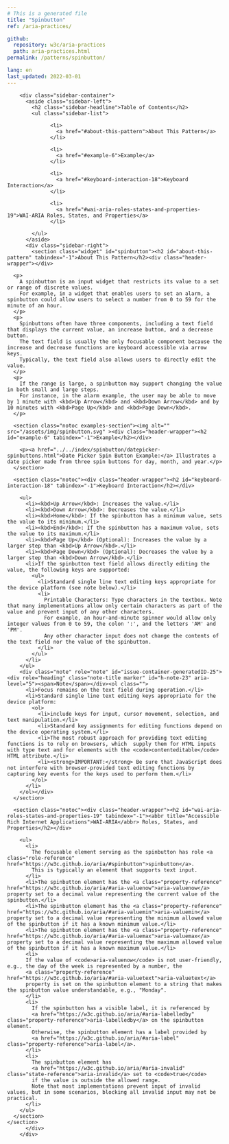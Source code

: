 ```yaml
---
# This is a generated file
title: "Spinbutton"
ref: /aria-practices/

github:
  repository: w3c/aria-practices
  path: aria-practices.html
permalink: /patterns/spinbutton/

lang: en
last_updated: 2022-03-01
---
```



<link rel="stylesheet" href="/assets/styles.css">
<!-- Code highlighting styles -->
<link rel="stylesheet" href="/index/css/github.css">

<div>

        <div class="sidebar-container">
          <aside class="sidebar-left">
            <h2 class="sidebar-headline">Table of Contents</h2>
            <ul class="sidebar-list">
              
                  <li>
                    <a href="#about-this-pattern">About This Pattern</a>
                  </li>
                 
                  <li>
                    <a href="#example-6">Example</a>
                  </li>
                 
                  <li>
                    <a href="#keyboard-interaction-18">Keyboard Interaction</a>
                  </li>
                 
                  <li>
                    <a href="#wai-aria-roles-states-and-properties-19">WAI-ARIA Roles, States, and Properties</a>
                  </li>
                
            </ul>
          </aside>
          <div class="sidebar-right">
            <section class="widget" id="spinbutton"><h2 id="about-this-pattern" tabindex="-1">About This Pattern</h2><div class="header-wrapper"></div>
      
      <p>
        A spinbutton is an input widget that restricts its value to a set or range of discrete values.
        For example, in a widget that enables users to set an alarm, a spinbutton could allow users to select a number from 0 to 59 for the minute of an hour.
      </p>
      <p>
        Spinbuttons often have three components, including a text field that displays the current value, an increase button, and a decrease button.
        The text field is usually the only focusable component because the increase and decrease functions are keyboard accessible via arrow keys.
        Typically, the text field also allows users to directly edit the value.
      </p>
      <p>
        If the range is large, a spinbutton may support changing the value in both small and large steps.
        For instance, in the alarm example, the user may be able to move by 1 minute with <kbd>Up Arrow</kbd> and <kbd>Down Arrow</kbd> and by 10 minutes with <kbd>Page Up</kbd> and <kbd>Page Down</kbd>.
      </p>

      <section class="notoc examples-section"><img alt="" src="/assets/img/spinbutton.svg" ><div class="header-wrapper"><h2 id="example-6" tabindex="-1">Example</h2></div>
        
        <p><a href="../../index/spinbutton/datepicker-spinbuttons.html">Date Picker Spin Button Example:</a> Illustrates a date picker made from three spin buttons for day, month, and year.</p>
      </section>

      <section class="notoc"><div class="header-wrapper"><h2 id="keyboard-interaction-18" tabindex="-1">Keyboard Interaction</h2></div>
        
        <ul>
          <li><kbd>Up Arrow</kbd>: Increases the value.</li>
          <li><kbd>Down Arrow</kbd>: Decreases the value.</li>
          <li><kbd>Home</kbd>: If the spinbutton has a minimum value, sets the value to its minimum.</li>
          <li><kbd>End</kbd>: If the spinbutton has a maximum value, sets the value to its maximum.</li>
          <li><kbd>Page Up</kbd> (Optional): Increases the value by a larger step than <kbd>Up Arrow</kbd>.</li>
          <li><kbd>Page Down</kbd> (Optional): Decreases the value by a larger step than <kbd>Down Arrow</kbd>.</li>
          <li>If the spinbutton text field allows directly editing the value, the following keys are supported:
            <ul>
              <li>Standard single line text editing keys appropriate for the device platform (see note below).</li>
              <li>
                Printable Characters: Type characters in the textbox. Note that many implementations allow only certain characters as part of the value and prevent input of any other characters.
                For example, an hour-and-minute spinner would allow only integer values from 0 to 59, the colon ':', and the letters 'AM' and 'PM'.
                Any other character input does not change the contents of the text field nor the value of the spinbutton.
              </li>
            </ul>
          </li>
        </ul>
        <div class="note" role="note" id="issue-container-generatedID-25"><div role="heading" class="note-title marker" id="h-note-23" aria-level="5"><span>Note</span></div><ol class="">
          <li>Focus remains on the text field during operation.</li>
          <li>Standard single line text editing keys appropriate for the device platform:
            <ol>
              <li>include keys for input, cursor movement, selection, and text manipulation.</li>
              <li>Standard key assignments for editing functions depend on the device operating system.</li>
              <li>The most robust approach for providing text editing functions is to rely on browsers, which  supply them for HTML inputs with type text and for elements with the <code>contenteditable</code> HTML attribute.</li>
              <li><strong>IMPORTANT:</strong> Be sure that JavaScript does not interfere with browser-provided text editing functions by capturing key events for the keys used to perform them.</li>
            </ol>
          </li>
        </ol></div>
      </section>

      <section class="notoc"><div class="header-wrapper"><h2 id="wai-aria-roles-states-and-properties-19" tabindex="-1"><abbr title="Accessible Rich Internet Applications">WAI-ARIA</abbr> Roles, States, and Properties</h2></div>
        
        <ul>
          <li>
            The focusable element serving as the spinbutton has role <a class="role-reference" href="https://w3c.github.io/aria/#spinbutton">spinbutton</a>.
            This is typically an element that supports text input.
          </li>
          <li>The spinbutton element has the <a class="property-reference" href="https://w3c.github.io/aria/#aria-valuenow">aria-valuenow</a> property set to a decimal value representing the current value of the spinbutton.</li>
          <li>The spinbutton element has the <a class="property-reference" href="https://w3c.github.io/aria/#aria-valuemin">aria-valuemin</a> property set to a decimal value representing the minimum allowed value of the spinbutton if it has a known minimum value.</li>
          <li>The spinbutton element has the <a class="property-reference" href="https://w3c.github.io/aria/#aria-valuemax">aria-valuemax</a> property set to a decimal value representing the maximum allowed value of the spinbutton if it has a known maximum value.</li>
          <li>
          If the value of <code>aria-valuenow</code> is not user-friendly, e.g., the day of the week is represented by a number, the
          <a class="property-reference" href="https://w3c.github.io/aria/#aria-valuetext">aria-valuetext</a>
          property is set on the spinbutton element to a string that makes the spinbutton value understandable, e.g., "Monday".
          </li>
          <li>
            If the spinbutton has a visible label, it is referenced by
            <a href="https://w3c.github.io/aria/#aria-labelledby" class="property-reference">aria-labelledby</a> on the spinbutton element.
            Otherwise, the spinbutton element has a label provided by
            <a href="https://w3c.github.io/aria/#aria-label" class="property-reference">aria-label</a>.
          </li>
          <li>
            The spinbutton element has
            <a href="https://w3c.github.io/aria/#aria-invalid" class="state-reference">aria-invalid</a> set to <code>true</code>
            if the value is outside the allowed range.
            Note that most implementations prevent input of invalid values, but in some scenarios, blocking all invalid input may not be practical.
          </li>
        </ul>
      </section>
    </section>
          </div>
        </div>
      
</div>
<script>
  var SkipToConfig = {
    settings: {
      skipTo: {
        displayOption: 'popup',
        attachElement: '#site-header',
        colorTheme: 'aria'
      }
    }
  };
</script>
<script src="/assets/skipto.min.js"></script>
